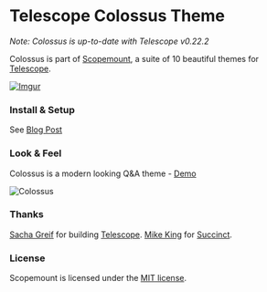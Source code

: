 # Telescope Colossus Theme

*Note: Colossus is up-to-date with Telescope v0.22.2*

Colossus is part of [Scopemount](http://scopemount.startrack.io), a suite of 10 beautiful themes for [Telescope](http://www.telescopeapp.org/).

[![Imgur](http://i.imgur.com/8yYLXiY.jpg)](http://scopemount.startrack.io)

### Install & Setup

See [Blog Post](http://blog.startrack.io/scopemount-theme-colossus/)

### Look & Feel

Colossus is a modern looking Q&A theme - [Demo](http://sm-colossus.meteor.com/)

![Colossus](http://i.imgur.com/gJJSvXG.png)

### Thanks

[Sacha Greif](https://github.com/SachaG) for building [Telescope](https://github.com/TelescopeJS/Telescope).
[Mike King](https://github.com/micjamking) for [Succinct](http://mikeking.io/succinct/).

### License

Scopemount is licensed under the [MIT license](http://opensource.org/licenses/MIT).
